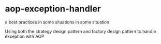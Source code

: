 # aop-exception-handler

a best practices in some situations in some situation

Using both the strategy design pattern and factory design pattern to handle exception with AOP
